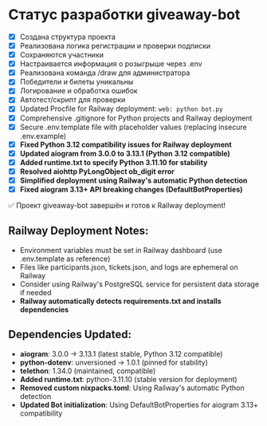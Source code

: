# Статус разработки giveaway-bot

- [x] Создана структура проекта
- [x] Реализована логика регистрации и проверки подписки
- [x] Сохраняются участники
- [x] Настраивается информация о розыгрыше через .env
- [x] Реализована команда /draw для администратора
- [x] Победители и билеты уникальны
- [x] Логирование и обработка ошибок
- [x] Автотест/скрипт для проверки
- [x] Updated Procfile for Railway deployment: `web: python bot.py`
- [x] Comprehensive .gitignore for Python projects and Railway deployment
- [x] Secure .env.template file with placeholder values (replacing insecure .env.example)
- [x] **Fixed Python 3.12 compatibility issues for Railway deployment**
- [x] **Updated aiogram from 3.0.0 to 3.13.1 (Python 3.12 compatible)**
- [x] **Added runtime.txt to specify Python 3.11.10 for stability**
- [x] **Resolved aiohttp PyLongObject ob_digit error**
- [x] **Simplified deployment using Railway's automatic Python detection**
- [x] **Fixed aiogram 3.13+ API breaking changes (DefaultBotProperties)**

✅ Проект giveaway-bot завершён и готов к Railway deployment! 

## Railway Deployment Notes:
- Environment variables must be set in Railway dashboard (use .env.template as reference)
- Files like participants.json, tickets.json, and logs are ephemeral on Railway
- Consider using Railway's PostgreSQL service for persistent data storage if needed
- **Railway automatically detects requirements.txt and installs dependencies**

## Dependencies Updated:
- **aiogram**: 3.0.0 → 3.13.1 (latest stable, Python 3.12 compatible)
- **python-dotenv**: unversioned → 1.0.1 (pinned for stability)
- **telethon**: 1.34.0 (maintained, compatible)
- **Added runtime.txt**: python-3.11.10 (stable version for deployment)
- **Removed custom nixpacks.toml**: Using Railway's automatic Python detection
- **Updated Bot initialization**: Using DefaultBotProperties for aiogram 3.13+ compatibility 